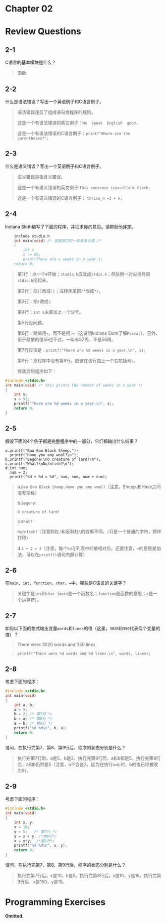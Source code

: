 # Chapter 02

<h1>Review Questions</h1>

## 2-1
C语言的基本模块是什么？

> 函数

## 2-2
什么是语法错误？写出一个英语例子和C语言例子。

> 语法错误违反了组成语句或程序的规则。
> 
> 这是一个有语法错误的英文例子：`Me  speak  English  good.`
> 
> 这是一个有语法错误的C语言例子：`printf"Where are the parentheses?";`

## 2-3
什么是语义错误？写出一个英语例子和C语言例子。

> 语义错误是指含义错误。
> 
> 这是一个有语义错误的英文例子:`This sentence isexcellent Czech.`
> 
> 这是一个有语义错误的C语言例子： `thrice_n =3 + n;`

## 2-4
Indiana Sloth编写了下面的程序，并征求你的意见。请帮助他评定。
```c
    include studio.h
    int main{void} /* 该程序打印一年有多少周 /*
    (
        int s
        s := 56;
        print(There are s weeks in a year.);
    return 0;
```
> 第1行：以一个`#`开始；`studio.h`应改成`stdio.h`；然后用一对尖括号把`stdio.h`括起来。
> 
> 第2行：把`{}`改成`()`；注释末尾把`/*`改成`*/`。
> 
> 第3行：把`(`改成`｛`
> 
> 第4行：`int s`末尾加上一个分号。
> 
> 第5行没问题。
> 
> 第6行：赋值用`=`，而不是用`:=`（这说明Indiana Sloth了解`Pascal`）。另外，用于赋值的值56也不对，一年有52周，不是56周。
> 
> 第7行应该是：`printf("There are %d weeks in a year.\n", s)`;
> 
> 第9行：原程序中没有第9行，应该在该行加上一个右花括号`｝`。
> 
> 修改后的程序如下：

```c
#include <stdio.h>
int main(void) /* this prints the number of weeks in a year */
{
    int s;
    s = 52;
    printf("There are %d weeks in a year.\n", s);
    return 0;
}
```

## 2-5
假设下面的4个例子都是完整程序中的一部分，它们都输出什么结果？

    a.printf("Baa Baa Black Sheep.");
      printf("Have you any wool?\n");
    b.printf("Begone!\nO creature of lard!\n");
    c.printf("What?\nNo/nfish?\n");
    d.int num;
      num = 2;
      printf("%d + %d = %d", num, num, num + num);

> a.`Baa Baa Black Sheep.Have you any wool?`（注意，Sheep.和Have之间没有空格）
> 
> b.`Begone!`
> 
> `O creature of lard!`
>
> c.`What?`
>
> `No/nfish?`（注意斜杠`/`和反斜杠`\`的效果不同，`/`只是一个普通的字符，原样打印）
> 
> d.`2 + 2 = 4`（注意，每个`%d`与列表中的值相对应。还要注意，`+`的意思是加法，可以在`printf()`语句内部计算）
> 
## 2-6
在`main`、`int`、`function`、`char`、`=`中，哪些是C语言的关键字？

> 关键字是`int`和`char`（`main`是一个函数名；`function`是函数的意思；`=`是一个运算符）。

## 2-7
如何以下面的格式输出变量`words`和`lines`的值（这里，`3020`和`350`代表两个变量的值）？
> There were 3020 words and 350 lines.

> `printf("There were %d words and %d lines.\n", words, lines);`

## 2-8
考虑下面的程序：
```c
#include <stdio.h>
int main(void)
{
    int a, b;
    a = 5;
    b = 2; /* 第7行 */
    b = a; /* 第8行 */
    a = b; /* 第9行 */
    printf("%d %d\n", b, a);
    return 0;
}
```
请问，在执行完第7、第8、第9行后，程序的状态分别是什么？

> 执行完第7行后，a是5，b是2。执行完第8行后，a和b都是5。执行完第9行后，a和b仍然是5（注意，a不会是2，因为在执行`a=b`;时，b的值已经被改为5）。

## 2-9
考虑下面的程序：
```c
#include <stdio.h>
int main(void)
{
    int x, y;
    x = 10;
    y = 5;   /* 第7行 */
    y = x + y; /*第8行*/
    x = x*y;  /*第9行*/
    printf("%d %d\n", x, y);
    return 0;
}
```
请问，在执行完第7、第8、第9行后，程序的状态分别是什么？

> 执行完第7行后，x是10，b是5。执行完第8行后，x是10，y是15。执行完第9行后，x是150，y是15。

<h1>Programming Exercises</h1>

**Omitted.**